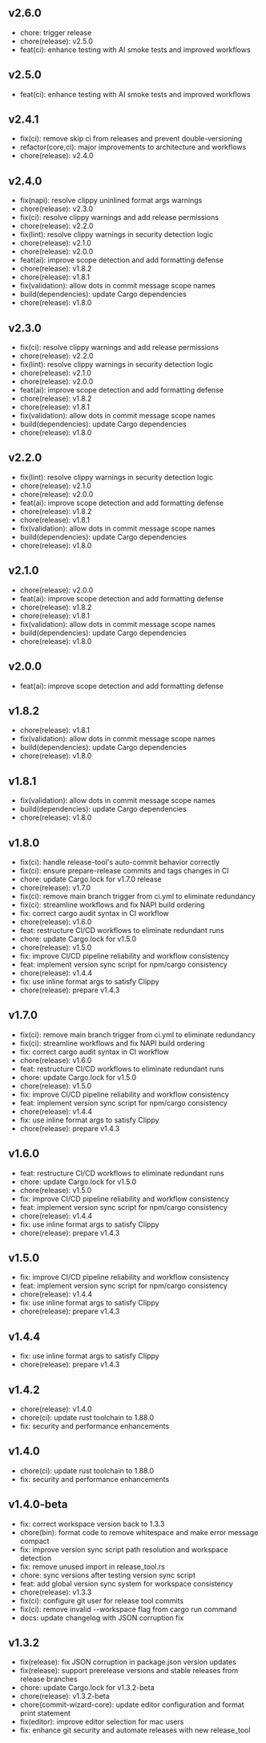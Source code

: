 ## v2.6.0

- chore: trigger release
- chore(release): v2.5.0
- feat(ci): enhance testing with AI smoke tests and improved workflows

## v2.5.0

- feat(ci): enhance testing with AI smoke tests and improved workflows

## v2.4.1

- fix(ci): remove skip ci from releases and prevent double-versioning
- refactor(core,ci): major improvements to architecture and workflows
- chore(release): v2.4.0

## v2.4.0

- fix(napi): resolve clippy uninlined format args warnings
- chore(release): v2.3.0
- fix(ci): resolve clippy warnings and add release permissions
- chore(release): v2.2.0
- fix(lint): resolve clippy warnings in security detection logic
- chore(release): v2.1.0
- chore(release): v2.0.0
- feat(ai): improve scope detection and add formatting defense
- chore(release): v1.8.2
- chore(release): v1.8.1
- fix(validation): allow dots in commit message scope names
- build(dependencies): update Cargo dependencies
- chore(release): v1.8.0

## v2.3.0

- fix(ci): resolve clippy warnings and add release permissions
- chore(release): v2.2.0
- fix(lint): resolve clippy warnings in security detection logic
- chore(release): v2.1.0
- chore(release): v2.0.0
- feat(ai): improve scope detection and add formatting defense
- chore(release): v1.8.2
- chore(release): v1.8.1
- fix(validation): allow dots in commit message scope names
- build(dependencies): update Cargo dependencies
- chore(release): v1.8.0

## v2.2.0

- fix(lint): resolve clippy warnings in security detection logic
- chore(release): v2.1.0
- chore(release): v2.0.0
- feat(ai): improve scope detection and add formatting defense
- chore(release): v1.8.2
- chore(release): v1.8.1
- fix(validation): allow dots in commit message scope names
- build(dependencies): update Cargo dependencies
- chore(release): v1.8.0

## v2.1.0

- chore(release): v2.0.0
- feat(ai): improve scope detection and add formatting defense
- chore(release): v1.8.2
- chore(release): v1.8.1
- fix(validation): allow dots in commit message scope names
- build(dependencies): update Cargo dependencies
- chore(release): v1.8.0

## v2.0.0

- feat(ai): improve scope detection and add formatting defense

## v1.8.2

- chore(release): v1.8.1
- fix(validation): allow dots in commit message scope names
- build(dependencies): update Cargo dependencies
- chore(release): v1.8.0

## v1.8.1

- fix(validation): allow dots in commit message scope names
- build(dependencies): update Cargo dependencies
- chore(release): v1.8.0

## v1.8.0

- fix(ci): handle release-tool's auto-commit behavior correctly
- fix(ci): ensure prepare-release commits and tags changes in CI
- chore: update Cargo.lock for v1.7.0 release
- chore(release): v1.7.0
- fix(ci): remove main branch trigger from ci.yml to eliminate redundancy
- fix(ci): streamline workflows and fix NAPI build ordering
- fix: correct cargo audit syntax in CI workflow
- chore(release): v1.6.0
- feat: restructure CI/CD workflows to eliminate redundant runs
- chore: update Cargo.lock for v1.5.0
- chore(release): v1.5.0
- fix: improve CI/CD pipeline reliability and workflow consistency
- feat: implement version sync script for npm/cargo consistency
- chore(release): v1.4.4
- fix: use inline format args to satisfy Clippy
- chore(release): prepare v1.4.3

## v1.7.0

- fix(ci): remove main branch trigger from ci.yml to eliminate redundancy
- fix(ci): streamline workflows and fix NAPI build ordering
- fix: correct cargo audit syntax in CI workflow
- chore(release): v1.6.0
- feat: restructure CI/CD workflows to eliminate redundant runs
- chore: update Cargo.lock for v1.5.0
- chore(release): v1.5.0
- fix: improve CI/CD pipeline reliability and workflow consistency
- feat: implement version sync script for npm/cargo consistency
- chore(release): v1.4.4
- fix: use inline format args to satisfy Clippy
- chore(release): prepare v1.4.3

## v1.6.0

- feat: restructure CI/CD workflows to eliminate redundant runs
- chore: update Cargo.lock for v1.5.0
- chore(release): v1.5.0
- fix: improve CI/CD pipeline reliability and workflow consistency
- feat: implement version sync script for npm/cargo consistency
- chore(release): v1.4.4
- fix: use inline format args to satisfy Clippy
- chore(release): prepare v1.4.3

## v1.5.0

- fix: improve CI/CD pipeline reliability and workflow consistency
- feat: implement version sync script for npm/cargo consistency
- chore(release): v1.4.4
- fix: use inline format args to satisfy Clippy
- chore(release): prepare v1.4.3

## v1.4.4

- fix: use inline format args to satisfy Clippy
- chore(release): prepare v1.4.3

## v1.4.2

- chore(release): v1.4.0
- chore(ci): update rust toolchain to 1.88.0
- fix: security and performance enhancements

## v1.4.0

- chore(ci): update rust toolchain to 1.88.0
- fix: security and performance enhancements

## v1.4.0-beta

- fix: correct workspace version back to 1.3.3
- chore(bin): format code to remove whitespace and make error message compact
- fix: improve version sync script path resolution and workspace detection
- fix: remove unused import in release_tool.rs
- chore: sync versions after testing version sync script
- feat: add global version sync system for workspace consistency
- chore(release): v1.3.3
- fix(ci): configure git user for release tool commits
- fix(ci): remove invalid --workspace flag from cargo run command
- docs: update changelog with JSON corruption fix

## v1.3.2

- fix(release): fix JSON corruption in package.json version updates
- fix(release): support prerelease versions and stable releases from release branches
- chore: update Cargo.lock for v1.3.2-beta
- chore(release): v1.3.2-beta
- chore(commit-wizard-core): update editor configuration and format print statement
- fix(editor): improve editor selection for mac users
- fix: enhance git security and automate releases with new release_tool
